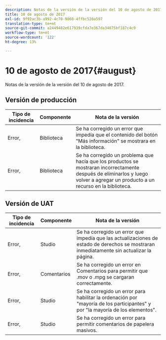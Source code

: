 ```yaml
---
description: Notas de la versión de la versión del 10 de agosto de 2017.
title: 10 de agosto de 2017
exl-id: 9f92ac3b-a992-4c70-9860-4ffbc520a597
translation-type: tm+mt
source-git-commit: a2449482e617939cfda7e367da34875bf187c4c9
workflow-type: tm+mt
source-wordcount: '122'
ht-degree: 13%

---
```


# 10 de agosto de 2017{#august}

Notas de la versión de la versión del 10 de agosto de 2017.

## Versión de producción

| **Tipo de incidencia** | **Componente** | **Nota de la versión** |
|---|---|---|
| Error, | Biblioteca | Se ha corregido un error que impedía que el contenido del botón &quot;Más información&quot; se mostrara en la biblioteca. |
| Error, | Biblioteca | Se ha corregido un problema que hacía que los productos se mostraran incorrectamente después de eliminarlos y luego volver a agregar un producto a un recurso en la biblioteca. |

## Versión de UAT

| **Tipo de incidencia** | **Componente** | **Nota de la versión** |
|---|---|---|
| Error, | Studio | Se ha corregido un error que impedía que las actualizaciones de estado de derechos se mostraran inmediatamente sin actualizar la página. |
| Error, | Comentarios | Se ha corregido un error en Comentarios para permitir que .mov o .mpg se cargaran correctamente. |
| Error, | Studio | Se ha corregido un error para habilitar la ordenación por &quot;mayoría de los participantes&quot; y por &quot;la mayoría de los elementos&quot;. |
| Error, | Studio | Se ha corregido un error para permitir comentarios de papelera masivos. |
